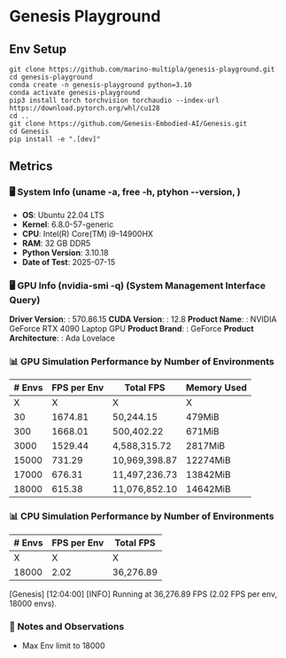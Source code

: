# Genesis Playground

## Env Setup

```
git clone https://github.com/marino-multipla/genesis-playground.git
cd genesis-playground
conda create -n genesis-playground python=3.10
conda activate genesis-playground
pip3 install torch torchvision torchaudio --index-url https://download.pytorch.org/whl/cu128
cd ..
git clone https://github.com/Genesis-Embodied-AI/Genesis.git
cd Genesis
pip install -e ".[dev]"
```

## Metrics

### 🖥️ System Info (uname -a, free -h, ptyhon --version, )

- **OS**:               Ubuntu 22.04 LTS
- **Kernel**:           6.8.0-57-generic
- **CPU**:              Intel(R) Core(TM) i9-14900HX
- **RAM**:              32 GB DDR5
- **Python Version**:   3.10.18
- **Date of Test**:     2025-07-15

### 🖥️ GPU Info (nvidia-smi -q) (System Management Interface Query)

**Driver Version**:                : 570.86.15
**CUDA Version**:                  : 12.8
**Product Name**:                  : NVIDIA GeForce RTX 4090 Laptop GPU
**Product Brand**:                 : GeForce
**Product Architecture**:          : Ada Lovelace

### 📊 GPU Simulation Performance by Number of Environments 

| # Envs  | FPS per Env | Total FPS     | Memory Used |
|---------|-------------|---------------|-------------|
| X       | X           | X             | X           |
| 30      | 1674.81     | 50,244.15     | 479MiB      |
| 300     | 1668.01     | 500,402.22    | 671MiB      |
| 3000    | 1529.44     | 4,588,315.72  | 2817MiB     |
| 15000   | 731.29      | 10,969,398.87 | 12274MiB    |
| 17000   | 676.31      | 11,497,236.73 | 13842MiB    |
| 18000   | 615.38      | 11,076,852.10 | 14642MiB    |

### 📊 CPU Simulation Performance by Number of Environments 

| # Envs  | FPS per Env | Total FPS     |
|---------|-------------|---------------|
| X       | X           | X             |
| 18000   | 2.02        | 36,276.89     |


[Genesis] [12:04:00] [INFO] Running at 36,276.89 FPS (2.02 FPS per env, 18000 envs).


### 📁 Notes and Observations
- Max Env limit to 18000





